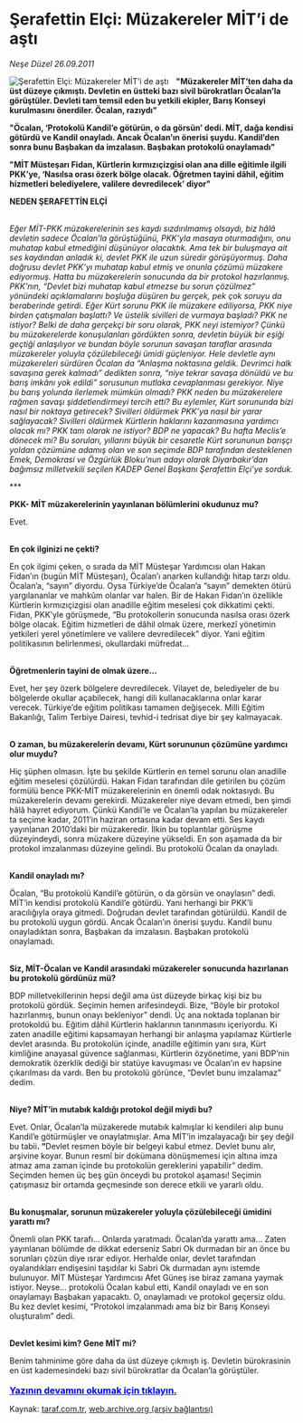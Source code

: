 # Şerafettin Elçi: Müzakereler MİT’i de aştı

*Neşe Düzel 26.09.2011*

<div class="yazi"><img align="left" alt="Şerafettin Elçi: Müzakereler MİT’i de aştı" border="0" src="http://www.taraf.com.tr/fotoraflar/makaleler/serafettin-elci-muzakereler-mit-i-de-asti_4196_orijinal.jpg" style="border-right-width:10px; border-color:#FFFFFF"/><p><b>"Müzakereler MİT’ten daha da üst düzeye çıkmıştı. Devletin en üstteki bazı sivil bürokratları Öcalan’la görüştüler. Devleti tam temsil eden bu yetkili ekipler, Barış Konseyi kurulmasını önerdiler. Öcalan, razıydı"</b></p>
<p><b>"Öcalan, ‘Protokolü Kandil’e götürün, o da görsün’ dedi. MİT, dağa kendisi götürdü ve Kandil onayladı. Ancak Öcalan’ın önerisi şuydu. Kandil’den sonra bunu Başbakan da imzalasın. Başbakan protokolü onaylamadı"</b></p>
<p><b>"MİT Müsteşarı Fidan, Kürtlerin kırmızıçizgisi olan ana dille eğitimle ilgili PKK’ye, ‘Nasılsa orası özerk bölge olacak. Öğretmen tayini dâhil, eğitim hizmetleri belediyelere, valilere devredilecek’ diyor"</b></p>
<p><b>NEDEN</b><b> </b><b>ŞERAFETTİN ELÇİ</b></p>
<p><i><br/>Eğer MİT-PKK müzakerelerinin ses kaydı sızdırılmamış olsaydı, biz hâlâ devletin sadece Öcalan’la görüştüğünü, PKK’yla masaya oturmadığını, onu muhatap kabul etmediğini düşünüyor olacaktık. Ama tek bir buluşmaya ait ses kaydından anladık ki, devlet PKK ile uzun süredir görüşüyormuş. Daha doğrusu devlet PKK’yı muhatap kabul etmiş ve onunla çözümü müzakere ediyormuş. Hatta bu müzakerelerin sonucunda da bir protokol hazırlanmış. PKK’nın, “Devlet bizi muhatap kabul etmezse bu sorun çözülmez” yönündeki açıklamalarını boşluğa düşüren bu gerçek, pek çok soruyu da beraberinde getirdi. Eğer Kürt sorunu PKK ile müzakere ediliyorsa, PKK niye birden çatışmaları başlattı? Ve üstelik sivilleri de vurmaya başladı? PKK ne istiyor? Belki de daha gerçekçi bir soru olarak, PKK neyi istemiyor? Çünkü bu müzakerelerde konuşulanları gördükten sonra, devletin büyük bir eşiği geçtiği anlaşılıyor ve bundan böyle sorunun savaşan taraflar arasında müzakereler yoluyla çözülebileceği ümidi güçleniyor. Hele devletle aynı müzakereleri sürdüren Öcalan da “Anlaşma noktasına geldik. Devrimci halk savaşına gerek kalmadı” dedikten sonra, “niye tekrar savaşa dönüldü ve bu barış imkânı yok edildi” sorusunun mutlaka cevaplanması gerekiyor. Niye bu barış yolunda ilerlemek mümkün olmadı? PKK neden bu müzakerelere rağmen savaşı şiddetlendirmeyi tercih etti? Bu eylemler, Kürt sorununda bizi nasıl bir noktaya getirecek? Sivilleri öldürmek PKK’ya nasıl bir yarar sağlayacak? Sivilleri öldürmek Kürtlerin haklarını kazanmasına yardımcı olacak mı? PKK tam olarak ne istiyor? BDP ne yapacak? Bu hafta Meclis’e dönecek mi? Bu soruları, yıllarını büyük bir cesaretle Kürt sorununun barışçı yoldan çözümüne adamış olan ve son seçimde BDP tarafından desteklenen </i><i>Emek, Demokrasi ve Özgürlük Bloku’nun adayı olarak </i><i>Diyarbakır’dan bağımsız milletvekili seçilen KADEP Genel Başkanı Şerafettin Elçi’ye sorduk</i><i>.</i><i></i></p>
<p>***</p>
<p><b>PKK- MİT müzakerelerinin yayınlanan bölümlerini okudunuz mu?</b></p>
<p>Evet.</p>
<p><b><br/>En çok ilginizi ne çekti?</b></p>
<p>En çok ilgimi çeken, o sırada da MİT Müsteşar Yardımcısı olan Hakan Fidan’ın (bugün MİT Müsteşarı), Öcalan’ı anarken kullandığı hitap tarzı oldu. Öcalan’a, “sayın” diyordu. Oysa Türkiye’de Öcalan’a “sayın” demekten ötürü yargılananlar ve mahkûm olanlar var halen. Bir de Hakan Fidan’ın özellikle Kürtlerin kırmızıçizgisi olan anadille eğitim meselesi çok dikkatimi çekti. Fidan, PKK’yle görüşmede, “Bu protokollerin sonucunda nasılsa orası özerk bölge olacak. Eğitim hizmetleri de dâhil olmak üzere, merkezî yönetimin yetkileri yerel yönetimlere ve valilere devredilecek” diyor. Yani eğitim politikasının belirlenmesi, okullardaki müfredat...</p>
<p><b><br/>Öğretmenlerin tayini de olmak üzere...</b></p>
<p>Evet, her şey özerk bölgelere devredilecek. Vilayet de, belediyeler de bu bölgelerde okullar açabilecek, hangi dili kullanacaklarına onlar karar verecek. Türkiye’de eğitim politikası tamamen değişecek. Milli Eğitim Bakanlığı, Talim Terbiye Dairesi, tevhid-i tedrisat diye bir şey kalmayacak. </p>
<p><b><br/>O zaman, bu müzakerelerin devamı, Kürt sorununun çözümüne yardımcı olur muydu?</b></p>
<p>Hiç şüphen olmasın. İşte bu şekilde Kürtlerin en temel sorunu olan anadille eğitim meselesi çözülürdü. Hakan Fidan tarafından dile getirilen bu çözüm formülü bence PKK-MİT müzakerelerinin en önemli odak noktasıydı. Bu müzakerelerin devamı gerekirdi. Müzakereler niye devam etmedi, ben şimdi hâlâ hayret ediyorum. Çünkü Kandil’le ve Öcalan’la yapılan bu müzakereler ta seçime kadar, 2011’in haziran ortasına kadar devam etti. Ses kaydı yayınlanan 2010’daki bir müzakeredir. İlkin bu toplantılar görüşme düzeyindeydi, sonra müzakere düzeyine yükseldi. En son aşamada da bir protokol imzalanması düzeyine gelindi. Bu protokolü Öcalan da onayladı. </p>
<p><b><br/>Kandil onayladı mı?</b></p>
<p>Öcalan, “Bu protokolü Kandil’e götürün, o da görsün ve onaylasın” dedi. MİT’in kendisi protokolü Kandil’e götürdü. Yani herhangi bir PKK’li aracılığıyla oraya gitmedi. Doğrudan devlet tarafından götürüldü. Kandil de bu protokolü uygun gördü. Ancak Öcalan’ın önerisi şuydu. Kandil bunu onayladıktan sonra, Başbakan da imzalasın. Başbakan protokolü onaylamadı. </p>
<p><b><br/>Siz, MİT-Öcalan ve Kandil arasındaki müzakereler sonucunda hazırlanan bu protokolü gördünüz mü?</b></p>
<p>BDP milletvekillerinin hepsi değil ama üst düzeyde birkaç kişi biz bu protokolü gördük. Seçimin hemen arifesindeydi. Bize, “Böyle bir protokol hazırlanmış, bunun onayı bekleniyor” dendi. Üç ana noktada toplanan bir protokoldü bu. Eğitim dâhil Kürtlerin haklarının tanınmasını içeriyordu. Ki zaten anadille eğitimi kapsamayan herhangi bir anlaşma yapılamaz Kürtlerle devlet arasında. Bu protokolün içinde, anadille eğitimin yanı sıra, Kürt kimliğine anayasal güvence sağlanması, Kürtlerin özyönetime, yani BDP’nin demokratik özerklik dediği bir statüye kavuşması ve Öcalan’ın ev hapsine çıkarılması da vardı. Ben bu protokolü görünce, “Devlet bunu imzalamaz” dedim. </p>
<p><b><br/>Niye? MİT’in mutabık kaldığı protokol değil miydi bu? </b></p>
<p>Evet. Onlar, Öcalan’la müzakerede mutabık kalmışlar ki kendileri alıp bunu Kandil’e götürmüşler ve onaylatmışlar. Ama MİT’in imzalayacağı bir şey değil bu tabii<b>. “</b>Devlet resmen böyle bir belgeyi kabul etmez. Devlet bunu alır, arşivine koyar. Bunun resmî bir dokümana dönüşmemesi için altına imza atmaz ama zaman içinde bu protokolün gereklerini yapabilir” dedim. Seçimden hemen üç beş gün önceydi bu protokol aşaması! Seçimin çatışmasız bir ortamda geçmesinde son derece etkili ve yararlı oldu.</p>
<p><b><br/>Bu konuşmalar, sorunun müzakereler yoluyla çözülebileceği ümidini yarattı mı?</b></p>
<p>Önemli olan PKK tarafı... Onlarda yaratmadı. Öcalan’da yarattı ama... Zaten yayınlanan bölümde de dikkat ederseniz Sabri Ok durmadan bir an önce bu sorunları çözün diye ısrar ediyor. Herhalde onlar, devlet tarafından oyalandıkları endişesini taşıdılar ki Sabri Ok durmadan aynı istemde bulunuyor. MİT Müsteşar Yardımcısı Afet Güneş ise biraz zamana yaymak istiyor. Neyse... protokolü Öcalan kabul etti, Kandil onayladı ve en son onaylamayı Başbakan yapacaktı. O, onaylamadı ve protokol geçersiz oldu. Bu kez devlet kesimi, “Protokol imzalanmadı ama biz bir Barış Konseyi oluşturalım” dedi.</p>
<p><b><br/>Devlet kesimi kim? Gene MİT mi?</b></p>
<p>Benim tahminime göre daha da üst düzeye çıkmıştı iş. Devletin bürokrasinin en üst kademesindeki bazı sivil bürokratlar da Öcalan’la görüştüler.
                                    	<br/><br/>
<a class="lnk2" href="/web/20120421233229/http://www.taraf.com.tr/login/" style="font-size:16px;color:#0000FF;"><u><b>
			  Yazının devamını okumak için tıklayın.</b></u></a><br/>
</p></div>

Kaynak: [taraf.com.tr](http://www.taraf.com.tr:80/nese-duzel/makale-serafettin-elci-muzakereler-mit-i-de-asti.htm), [web.archive.org (arşiv bağlantısı)](http://web.archive.org/web/20120421233229/http://www.taraf.com.tr:80/nese-duzel/makale-serafettin-elci-muzakereler-mit-i-de-asti.htm)
